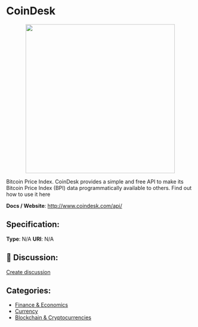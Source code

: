 # CoinDesk
<p align="center">
    <img width="400" src="https://raw.githubusercontent.com/apis-list/apis-list/main/apis/coindesk/logo_256x256.png" />
</p>

Bitcoin Price Index. CoinDesk provides a simple and free API to make its Bitcoin Price Index (BPI) data programmatically available to others.  Find out how to use it here

**Docs / Website**: http://www.coindesk.com/api/

## Specification:
**Type**:  N/A 
**URI**:  N/A 

## 💬 Discussion:
[Create discussion](https://github.com/apis-list/apis-list/discussions/new)

## Categories:
- [Finance & Economics](https://github.com/apis-list/apis-list#finance-and-economics)
- [Currency](https://github.com/apis-list/apis-list#currency)
- [Blockchain & Cryptocurrencies](https://github.com/apis-list/apis-list#blockchain-and-cryptocurrencies)



